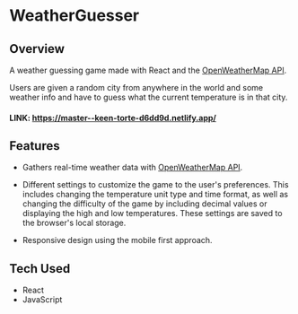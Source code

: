 # WeatherGuesser

## Overview

A weather guessing game made with React and the [OpenWeatherMap API](https://openweathermap.org/api).

Users are given a random city from anywhere in the world and some weather info and have to guess what the current temperature is in that city.

#### LINK: https://master--keen-torte-d6dd9d.netlify.app/

## Features

- Gathers real-time weather data with [OpenWeatherMap API](https://openweathermap.org/api).

- Different settings to customize the game to the user's preferences. This includes changing the temperature unit type and time format, as well as changing the difficulty of the game by including decimal values or displaying the high and low temperatures. These settings are saved to the browser's local storage.

- Responsive design using the mobile first approach.

## Tech Used

- React
- JavaScript
